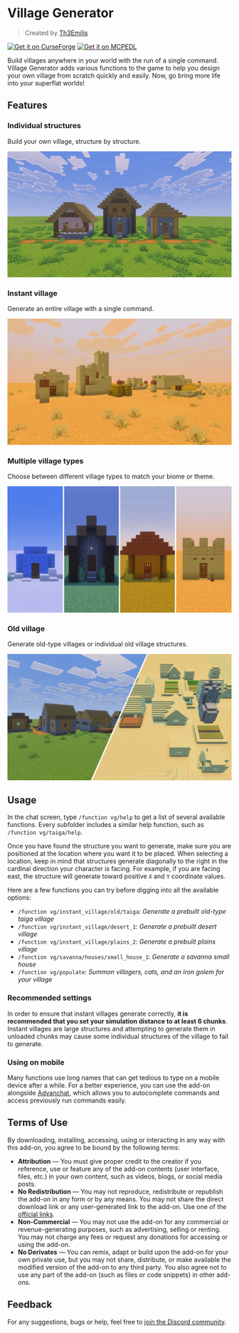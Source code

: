 # Village Generator

> Created by [Th3Emilis](https://github.com/th3emilis)

<a href="https://curseforge.com/minecraft-bedrock/addons/village-generator-function-pack/download"><img src="https://github.com/user-attachments/assets/c7a0cfb3-24bc-4363-a757-903e2d80ca42" height="56" alt="Get it on CurseForge"></a>
<a href="https://mcpedl.com/village-generator-function-pack/#downloads"><img src="https://github.com/user-attachments/assets/8d2314e9-8706-40e5-aabc-53adc1abe75f" height="56" alt="Get it on MCPEDL"></a>

Build villages anywhere in your world with the run of a single command. Village Generator adds various functions to the game to help you design your own village from scratch quickly and easily. Now, go bring more life into your superflat worlds!

## Features

### Individual structures
Build your own village, structure by structure.

![Screenshot showing a mason’s house, a small house 5, and a small house 1 along a dirt path.](assets/screenshot_0.png)

### Instant village
Generate an entire village with a single command.

![Screenshot showing an instant desert village.](assets/screenshot_1.png)

### Multiple village types
Choose between different village types to match your biome or theme.

![Screenshot showing small houses from snowy, taiga, savanna, and desert villages.](assets/screenshot_2.png)

### Old village
Generate old-type villages or individual old village structures.

![Screenshot showing an instant old plains village and an instant old taiga village.](assets/screenshot_3.png)

## Usage

In the chat screen, type `/function vg/help` to get a list of several available functions. Every subfolder includes a similar help function, such as `/function vg/taiga/help`.

Once you have found the structure you want to generate, make sure you are positioned at the location where you want it to be placed. When selecting a location, keep in mind that structures generate diagonally to the right in the cardinal direction your character is facing. For example, if you are facing east, the structure will generate toward positive `X` and `Y` coordinate values.

Here are a few functions you can try before digging into all the available options:
- `/function vg/instant_village/old/taiga`: *Generate a prebuilt old-type taiga village*
- `/function vg/instant_village/desert_1`: *Generate a prebuilt desert village*
- `/function vg/instant_village/plains_2`: *Generate a prebuilt plains village*
- `/function vg/savanna/houses/small_house_1`: *Generate a savanna small house*
- `/function vg/populate`: *Summon villagers, cats, and an iron golem for your village*

### Recommended settings
In order to ensure that instant villages generate correctly, **it is recommended that you set your simulation distance to at least 6 chunks**. Instant villages are large structures and attempting to generate them in unloaded chunks may cause some individual structures of the village to fail to generate.

### Using on mobile
Many functions use long names that can get tedious to type on a mobile device after a while. For a better experience, you can use the add-on alongside [Advanchat](https://github.com/th3emilis/advanchat/releases/latest), which allows you to autocomplete commands and access previously run commands easily.

## Terms of Use

By downloading, installing, accessing, using or interacting in any way with this add-on, you agree to be bound by the following terms:
- **Attribution** — You must give proper credit to the creator if you reference, use or feature any of the add-on contents (user interface, files, etc.) in your own content, such as videos, blogs, or social media posts.
- **No Redistribution** — You may not reproduce, redistribute or republish the add-on in any form or by any means. You may not share the direct download link or any user-generated link to the add-on. Use one of the [official links](https://github.com/th3emilis/village-generator/blob/main/OFFICIAL_LINKS.md).
- **Non-Commercial** — You may not use the add-on for any commercial or revenue-generating purposes, such as advertising, selling or renting. You may not charge any fees or request any donations for accessing or using the add-on.
- **No Derivates** — You can remix, adapt or build upon the add-on for your own private use, but you may not share, distribute, or make available the modified version of the add-on to any third party. You also agree not to use any part of the add-on (such as files or code snippets) in other add-ons.

## Feedback

For any suggestions, bugs or help, feel free to [join the Discord community](https://discord.gg/skqthyTkBQ).

